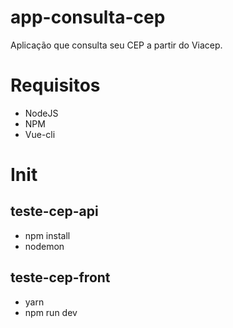 # app-consulta-cep
Aplicação que consulta seu CEP a partir do Viacep. 

# Requisitos

- NodeJS
- NPM
- Vue-cli

# Init 

## teste-cep-api 

- npm install
- nodemon
 
## teste-cep-front 

- yarn
- npm run dev 
